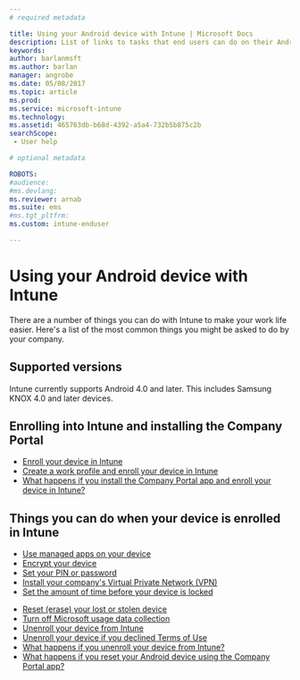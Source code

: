```yaml
---
# required metadata

title: Using your Android device with Intune | Microsoft Docs
description: List of links to tasks that end users can do on their Android mobile device when the device is enrolled in Intune
keywords:
author: barlanmsft
ms.author: barlan
manager: angrobe
ms.date: 05/08/2017
ms.topic: article
ms.prod:
ms.service: microsoft-intune
ms.technology:
ms.assetid: 465763db-b68d-4392-a5a4-732b5b875c2b
searchScope:
 - User help

# optional metadata

ROBOTS:  
#audience:
#ms.devlang:
ms.reviewer: arnab
ms.suite: ems
#ms.tgt_pltfrm:
ms.custom: intune-enduser

---
```



# Using your Android device with Intune

There are a number of things you can do with Intune to make your work life easier. Here's a list of the most common things you might be asked to do by your company.

## Supported versions

Intune currently supports Android 4.0 and later. This includes Samsung KNOX 4.0 and later devices.

## Enrolling into Intune and installing the Company Portal

- [Enroll your device in Intune](https://ppe.docs.microsoft.com/jinhwaIntune/enroll-your-device-in-Intune-android)
- [Create a work profile and enroll your device in Intune](https://ppe.docs.microsoft.com/jinhwaIntune/create-a-work-profile-and-enroll-your-device-in-intune-android)
- [What happens if you install the Company Portal app and enroll your device in Intune?](https://ppe.docs.microsoft.com/jinhwaIntune/what-happens-if-you-install-the-company-portal-app-and-enroll-your-device-in-intune-android)

## Things you can do when your device is enrolled in Intune

- [Use managed apps on your device](https://ppe.docs.microsoft.com/jinhwaIntune/use-managed-apps-on-your-device-android)
- [Encrypt your device](https://ppe.docs.microsoft.com/jinhwaIntune/encrypt-your-device-android)
- [Set your PIN or password](https://ppe.docs.microsoft.com/jinhwaIntune/set-your-pin-or-password-android)
- [Install your company's Virtual Private Network (VPN)](https://ppe.docs.microsoft.com/jinhwaIntune/install-your-companys-virtual-private-network-VPN-android)
- [Set the amount of time before your device is locked](https://ppe.docs.microsoft.com/jinhwaIntune/set-the-amount-of-time-before-your-device-is-locked-android)
<!--- [Reset (erase) your lost or stolen device](https://ppe.docs.microsoft.com/jinhwaIntune/reset-erase-your-lost-or-stolen-device-android)-->
- [Reset (erase) your lost or stolen device](https://ppe.docs.microsoft.com/jinhwaIntune/reset-erase-your-device-cpwebsite)
- [Turn off Microsoft usage data collection](https://ppe.docs.microsoft.com/jinhwaIntune/turn-off-microsoft-usage-data-collection-android)
- [Unenroll your device from Intune](https://ppe.docs.microsoft.com/jinhwaIntune/unenroll-your-device-from-intune-android)
- [Unenroll your device if you declined Terms of Use](https://ppe.docs.microsoft.com/jinhwaIntune/unenroll-your-device-from-intune-if-you-declined-terms-of-use-android)
- [What happens if you unenroll your device from Intune?](https://ppe.docs.microsoft.com/jinhwaIntune/what-happens-if-you-unenroll-your-device-from-intune-android)
- [What happens if you reset your Android device using the Company Portal app?](https://ppe.docs.microsoft.com/jinhwaIntune/what-happens-if-you-reset-your-device-using-the-company-portal-android)
<!--- - [What is the Rights Management sharing app?](https://ppe.docs.microsoft.com/jinhwaIntune/what-is-the-rms-sharing-app-android) --->
